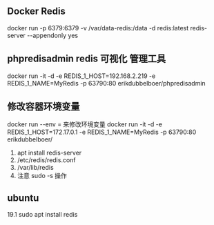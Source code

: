 ## Docker Redis
docker run -p 6379:6379 -v /var/data-redis:/data  -d redis:latest redis-server --appendonly yes
## phpredisadmin redis 可视化 管理工具
docker run -it -d -e REDIS_1_HOST=192.168.2.219 -e REDIS_1_NAME=MyRedis -p 63790:80  erikdubbelboer/phpredisadmin

## 修改容器环境变量

docker run --env <key>=<value> <IMAGE-ID>来修改环境变量
docker run -it -d -e REDIS_1_HOST=172.17.0.1 -e REDIS_1_NAME=MyRedis -p 63790:80  erikdubbelboer/

1. apt install redis-server
2. /etc/redis/redis.conf
3. /var/lib/redis
4. 注意 sudo -s 操作

## ubuntu
19.1
sudo apt install redis